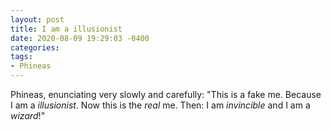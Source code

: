 ```yaml
---
layout: post
title: I am a illusionist
date: 2020-08-09 19:29:03 -0400
categories:
tags:
- Phineas
---
```


Phineas, enunciating very slowly and carefully: "This is a fake me. Because I am a _illusionist_. Now this is the _real_ me. Then: I am _invincible_ and I am a _wizard_!"


